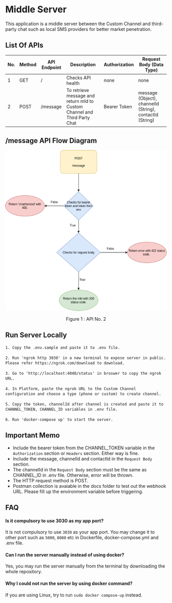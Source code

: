 # Middle Server

This application is a middle server between the Custom Channel and 
third-party chat such as local SMS providers for better market penetration.

## List Of APIs

| No. | Method | API Endpoint | Description | Authorization | Request Body (Data Type)
|--- | ---- | ------ | ------------------ |  ---------- | ---------- |
| 1 | GET | / | Checks API health | none | none
| 2 | POST| /message | To retrieve message and return mId to Custom Channel and Third Party Chat | Bearer Token | message (Object), channelId (String), contactId (String)


## /message API Flow Diagram
<p align='center'> <img src="docs/API_Flow.drawio.png" height="500"/></p> <p align='center'> Figure 1 : API No. 2 </p> 

## Run Server Locally
    1. Copy the .env.sample and paste it to .env file.

    2. Run 'ngrok http 3030' in a new terminal to expose server in public.
    Please refer https://ngrok.com/download to download.

    3. Go to 'http://localhost:4040/status' in broswer to copy the ngrok URL.

    4. In Platform, paste the ngrok URL to the Custom Channel configuration and choose a type (phone or custom) to create channel.

    5. Copy the token, channelId after channel is created and paste it to CHANNEL_TOKEN, CHANNEL_ID variables in .env file.

    6. Run 'docker-compose up' to start the server.

  ## Important Memo

  - Include the bearer token from the CHANNEL_TOKEN variable in the `Authorization` section or `Headers` section. Either way is fine.
  - Include the message, channelId and contactId in the `Request Body` section. 
  - The channelId in the `Request Body` section must be the same as CHANNEL_ID in .env file. Otherwise, error will be thrown.
  - The HTTP request method is POST.
  - Postman collection is avaiable in the docs folder to test out the webhook URL. Please fill up the environment variable before triggering.

## FAQ

#### Is it compulsory to use 3030 as my app port?

It is not compulsory to use `3030` as your app port. You may change it to other port such as `5000`, `8080` etc in Dockerfile, docker-compose.yml and .env file.

#### Can I run the server manually instead of using docker?
Yes, you may run the server manually from the terminal by downloading the whole repository.

#### Why I could not run the server by using docker command?
If you are using Linux, try to run `sudo docker compose-up` instead.



